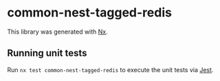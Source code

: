 # common-nest-tagged-redis

This library was generated with [Nx](https://nx.dev).

## Running unit tests

Run `nx test common-nest-tagged-redis` to execute the unit tests via [Jest](https://jestjs.io).
